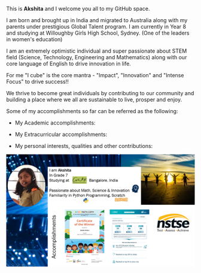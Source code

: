 
This is **Akshita** and I welcome you all to my GitHub space. 

I am born and brought up in India and migrated to Australia along with my parents under prestigious Global Talent program. I am currently in Year 8 and studying at Willoughby Girls High School, Sydney. (One of the leaders in women's education)

I am an extremely optimistic individual and super passionate about STEM field (Science, Technology, Engineering and Mathematics) along with our core language of English to drive innovation in life.

For me "I cube" is the core mantra - "Impact", "Innovation" and "Intense Focus" to drive success!!

We thrive to become great individuals by contributing to our community and building a place where we all are sustainable to live, prosper and enjoy.

Some of my accomplishments so far can be referred as the following:

- My Academic accomplishments:

- My Extracurricular accomplishments:
- My personal interests, qualities and other contributions:

![Akshita](https://github.com/akshita001/ProfileSummary/blob/main/images/Akshita.png)

<!--
**akshita001/akshita001** is a ✨ _special_ ✨ repository because its `README.md` (this file) appears on your GitHub profile.

Here are some ideas to get you started:

- 🔭 I’m currently working on ...
- 🌱 I’m currently learning ...
- 👯 I’m looking to collaborate on ...
- 🤔 I’m looking for help with ...
- 💬 Ask me about ...
- 📫 How to reach me: ...
- 😄 Pronouns: ...
- ⚡ Fun fact: ...
- ### Hi Everybody 👋 This is Akshita's Den!!
-->
